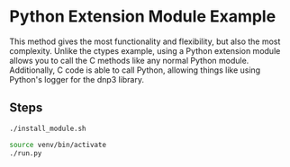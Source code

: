 # Python Extension Module Example
This method gives the most functionality and flexibility, but also the most complexity. Unlike the ctypes example, using a Python extension module allows you to call the C methods like any normal Python module. Additionally, C code is able to call Python, allowing things like using Python's logger for the dnp3 library.

## Steps
```bash
./install_module.sh

source venv/bin/activate
./run.py
```
